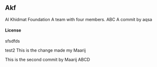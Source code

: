 ## Akf

Al Khidmat Foundation
A team with four members. 
ABC
A commit by aqsa
#### License
sfsdfds

test2
This is the change made my Maarij

This is the second commit by Maarij
ABCD
